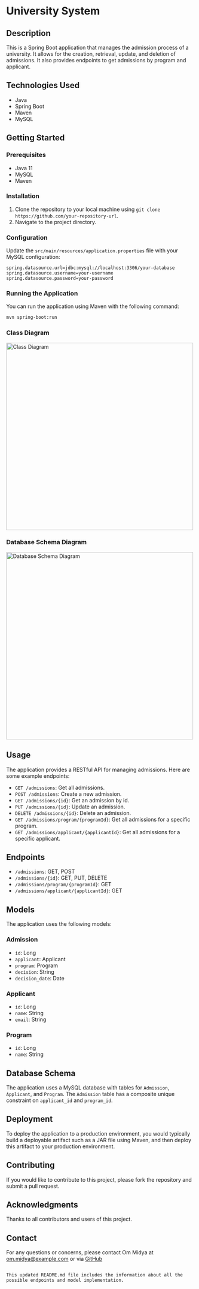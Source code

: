 # University System

## Description
This is a Spring Boot application that manages the admission process of a university. It allows for the creation, retrieval, update, and deletion of admissions. It also provides endpoints to get admissions by program and applicant.

## Technologies Used
- Java
- Spring Boot
- Maven
- MySQL

## Getting Started

### Prerequisites
- Java 11
- MySQL
- Maven

### Installation
1. Clone the repository to your local machine using `git clone https://github.com/your-repository-url`.
2. Navigate to the project directory.

### Configuration
Update the `src/main/resources/application.properties` file with your MySQL configuration:
```properties
spring.datasource.url=jdbc:mysql://localhost:3306/your-database
spring.datasource.username=your-username
spring.datasource.password=your-password
```

### Running the Application
You can run the application using Maven with the following command:
```bash
mvn spring-boot:run
```


### Class Diagram
<img src="https://github.com/purvanshh/UniversitySystem/assets/147030767/60c010d3-5fd9-4870-a65f-08317589f2ff" alt="Class Diagram" width="500">

### Database Schema Diagram
<img src="https://github.com/purvanshh/UniversitySystem/assets/147030767/0de4f705-db6f-4798-887f-415dae53461b" alt="Database Schema Diagram" width="500">



## Usage
The application provides a RESTful API for managing admissions. Here are some example endpoints:

- `GET /admissions`: Get all admissions.
- `POST /admissions`: Create a new admission.
- `GET /admissions/{id}`: Get an admission by id.
- `PUT /admissions/{id}`: Update an admission.
- `DELETE /admissions/{id}`: Delete an admission.
- `GET /admissions/program/{programId}`: Get all admissions for a specific program.
- `GET /admissions/applicant/{applicantId}`: Get all admissions for a specific applicant.

## Endpoints
- `/admissions`: GET, POST
- `/admissions/{id}`: GET, PUT, DELETE
- `/admissions/program/{programId}`: GET
- `/admissions/applicant/{applicantId}`: GET

## Models
The application uses the following models:

### Admission
- `id`: Long
- `applicant`: Applicant
- `program`: Program
- `decision`: String
- `decision_date`: Date

### Applicant
- `id`: Long
- `name`: String
- `email`: String

### Program
- `id`: Long
- `name`: String

## Database Schema
The application uses a MySQL database with tables for `Admission`, `Applicant`, and `Program`. The `Admission` table has a composite unique constraint on `applicant_id` and `program_id`.

## Deployment
To deploy the application to a production environment, you would typically build a deployable artifact such as a JAR file using Maven, and then deploy this artifact to your production environment.

## Contributing
If you would like to contribute to this project, please fork the repository and submit a pull request.

## Acknowledgments
Thanks to all contributors and users of this project.

## Contact
For any questions or concerns, please contact Om Midya at om.midya@example.com or via [GitHub](https://github.com/om-midya)
```

This updated README.md file includes the information about all the possible endpoints and model implementation.
